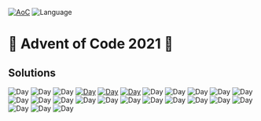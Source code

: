 <!-- Entries between SOLUTIONS and RESULTS tags are auto-generated -->

[![AoC](https://badgen.net/badge/AoC/2021/blue)](https://adventofcode.com/2021)
![Language](https://badgen.net/badge/Language/Java/blue)


# 🎄 Advent of Code 2021 🎄

## Solutions

<!--SOLUTIONS-->

![Day](https://badgen.net/badge/01/%E2%98%85%E2%98%85/green)
![Day](https://badgen.net/badge/02/%E2%98%85%E2%98%85/green)
![Day](https://badgen.net/badge/03/%E2%98%85%E2%98%85/green)
[![Day](https://badgen.net/badge/04/%E2%98%85%E2%98%85/green)](src/main/java/aoc/day04)
[![Day](https://badgen.net/badge/05/%E2%98%85%E2%98%85/green)](src/main/java/aoc/day05)
[![Day](https://badgen.net/badge/06/%E2%98%85%E2%98%85/green)](src/main/java/aocday06)
![Day](https://badgen.net/badge/07/%E2%98%86%E2%98%86/grey)
![Day](https://badgen.net/badge/08/%E2%98%86%E2%98%86/gray)
![Day](https://badgen.net/badge/09/%E2%98%86%E2%98%86/gray)
![Day](https://badgen.net/badge/10/%E2%98%86%E2%98%86/gray)
![Day](https://badgen.net/badge/11/%E2%98%86%E2%98%86/gray)
![Day](https://badgen.net/badge/12/%E2%98%86%E2%98%86/gray)
![Day](https://badgen.net/badge/13/%E2%98%86%E2%98%86/gray)
![Day](https://badgen.net/badge/14/%E2%98%86%E2%98%86/gray)
![Day](https://badgen.net/badge/15/%E2%98%86%E2%98%86/gray)
![Day](https://badgen.net/badge/16/%E2%98%86%E2%98%86/gray)
![Day](https://badgen.net/badge/17/%E2%98%86%E2%98%86/gray)
![Day](https://badgen.net/badge/18/%E2%98%86%E2%98%86/gray)
![Day](https://badgen.net/badge/19/%E2%98%86%E2%98%86/gray)
![Day](https://badgen.net/badge/20/%E2%98%86%E2%98%86/gray)
![Day](https://badgen.net/badge/21/%E2%98%86%E2%98%86/gray)
![Day](https://badgen.net/badge/22/%E2%98%86%E2%98%86/gray)
![Day](https://badgen.net/badge/23/%E2%98%86%E2%98%86/gray)
![Day](https://badgen.net/badge/24/%E2%98%86%E2%98%86/gray)
![Day](https://badgen.net/badge/25/%E2%98%86%E2%98%86/gray)